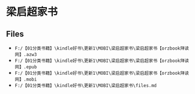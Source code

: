 # 梁启超家书

## Files

- `F:/【01分类书籍】\kindle好书\更新1\MOBI\梁启超家书\梁启超家书【orzbook拜读网】.azw3`
- `F:/【01分类书籍】\kindle好书\更新1\MOBI\梁启超家书\梁启超家书【orzbook拜读网】.epub`
- `F:/【01分类书籍】\kindle好书\更新1\MOBI\梁启超家书\梁启超家书【orzbook拜读网】.mobi`
- `F:/【01分类书籍】\kindle好书\更新1\MOBI\梁启超家书\files.md`
